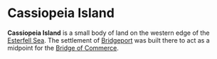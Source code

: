 # Cassiopeia Island

**Cassiopeia Island** is a small body of land on the western edge of the [Esterfell Sea](esterfell-sea.md). The settlement of [Bridgeport](../../../../societies/esterfell-accord/bridgeport.md) was built there to act as a midpoint for the [Bridge of Commerce](../../../../societies/esterfell-accord/road-of-commerce.md).
